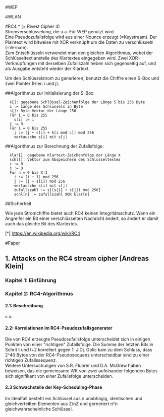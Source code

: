 #WEP

#WLAN

#RC4 *
(= Rivest Cipher 4)  
Stromverschlüsselung, die u.a. Für WEP genutzt wird.  
Eine Pseudozufallsfolge wird aus einer Nounce erzeugt (=Keystream). Der Plaintext wird bitweise mit XOR verknüpft um die Daten zu verschlüsseln (=Vernam).  
Zum Entschlüsseln verwendet man den gleichen Algorithmus, wobei der Schlüsseltext anstelle des Klartextes eingegeben wird. Zwei XOR-Verknüpfungen mit derselben Zufallszahl heben sich gegenseitig auf, und als Ausgabe entsteht wieder der Klartext.
  
Um den Schlüsselstrom zu generieren, benutzt die Chiffre einen S-Box und zwei Pointer (Hier: i und j).

##Algorithmus zur Initialisierung der S-Box:  

```
  k[]: gegebene Schlüssel-Zeichenfolge der Länge 5 bis 256 Byte
  L := Länge des Schlüssels in Byte
  s[]: Byte-Vektor der Länge 256
  Für i = 0 bis 255
    s[i] := i
  j := 0
  Für i = 0 bis 255
    j := (j + s[i] + k[i mod L]) mod 256
    vertausche s[i] mit s[j]
```

##Algorithmus zur Berechnung der Zufallsfolge:

```
  klar[]: gegebene Klartext-Zeichenfolge der Länge X
  schl[]: Vektor zum Abspeichern des Schlüsseltextes
  i := 0
  j := 0
  Für n = 0 bis X-1
    i := (i + 1) mod 256
    j := (j + s[i]) mod 256
    vertausche s[i] mit s[j]
    zufallszahl := s[(s[i] + s[j]) mod 256]
    schl[n] := zufallszahl XOR klar[n]
```

##Sicherheit

Wie jede Stromchiffre bietet auch RC4 keinen Integritätsschutz. Wenn ein Angreifer ein Bit einer verschlüsselten Nachricht ändert, so ändert er damit auch das gleiche Bit des Klartextes.


[*] https://en.wikipedia.org/wiki/RC4

#Paper
## 1. Attacks on the RC4 stream cipher [Andreas Klein]
### Kapitel 1: Einführung
### Kapitel 2: RC4-Algorithmus
#### 2.1: Beschreibung
s.o.
#### 2.2: Korrelationen im RC4-Pseudozufallsgenerator
Die von RC4 erzeugte Pseudosufallsfolge unterscheidet sich in einigen Punkten von einer "richtigen" Zufallsfolge. Die Summe der letzten Bits in Schrit t und t+2 korreliert gegen 1. J.Dj. Golic kam zu dem Schluss, dass 2^40 Bytes von der RC4-Pseudosequenz unterscheidbar sind zu einer richtigen Zufallssequenz.  
Weitere Untersuchungen von S.R. Fluhrer und D.A. McGrew haben beweisen, das die gemeinsame WK von zwei aufeinander folgenden Bytes sich signifikant von einer Zufallsfolge unterscheiden.  
#### 2.3 Schwachstelle der Key-Scheduling-Phase
Im Idealfall besteht ein Schlüssel aus n unabhägig, identischen und gleichverteilten Elementen aus Z/nZ und gerneriert n^n gleichwahrscheinliche Schlüssel.
